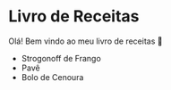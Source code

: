 # Livro de Receitas

Olá! Bem vindo ao meu livro de receitas 👋

- Strogonoff de Frango
- Pavê
- Bolo de Cenoura
